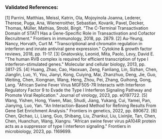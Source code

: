### Validated References: 
[1] Parrini, Matthias, Meissl, Katrin, Ola, Mojoyinola Joanna, Lederer, Therese, Puga, Ana, Wienerroither, Sebastian, Kovarik, Pavel, Decker, Thomas, Müller, Mathias, Strobl, Birgit. "The C-Terminal Transactivation Domain of STAT1 Has a Gene-Specific Role in Transactivation and Cofactor Recruitment." Frontiers in immunology, 2018, pp. 2879.
[2] Au-Yeung, Nancy, Horvath, Curt M. "Transcriptional and chromatin regulation in interferon and innate antiviral gene expression." Cytokine & growth factor reviews, 2018, pp. 11-17.
[3] Gnatovskiy, Leonid, Mita, Paolo, Levy, David E. "The human RVB complex is required for efficient transcription of type I interferon-stimulated genes." Molecular and cellular biology, 2013, pp. 3817-25.
[4] Huang, Zhao, Cao, Haoxuan, Zeng, Fanliang, Lin, Sizhan, Chen, Jianglin, Luo, Yi, You, Jianyi, Kong, Cuiying, Mai, Zhanzhuo, Deng, Jie, Guo, Weiting, Chen, Xiongnan, Wang, Heng, Zhou, Pei, Zhang, Guihong, Gong, Lang. "African Swine Fever Virus MGF505-7R Interacts with Interferon Regulatory Factor 9 to Evade the Type I Interferon Signaling Pathway and Promote Viral Replication." Journal of virology, 2023, pp. e0197722.
[5] Wang, Yishen, Hong, Yiwen, Mao, Shudi, Jiang, Yukang, Cui, Yamei, Pan, Jianying, Luo, Yan. "An Interaction-Based Method for Refining Results From Gene Set Enrichment Analysis." Frontiers in genetics, 2022, pp. 890672.
[6] Chen, Qichao, Li, Liang, Guo, Shibang, Liu, Zhankui, Liu, Lixinjie, Tan, Chen, Chen, Huanchun, Wang, Xiangru. "African swine fever virus pA104R protein acts as a suppressor of type I interferon signaling." Frontiers in microbiology, 2023, pp. 1169699.
